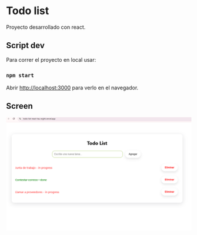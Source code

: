 # Todo list

Proyecto desarrollado con react.

## Script dev

Para correr el proyecto en local usar:

### `npm start`

Abrir [http://localhost:3000](http://localhost:3000) para verlo en el navegador.

## Screen
![alt text](image.png)